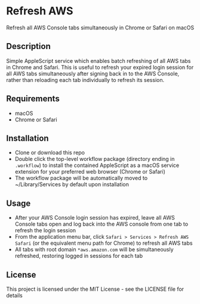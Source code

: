 # Refresh AWS

Refresh all AWS Console tabs simultaneously in Chrome or Safari on macOS

## Description

Simple AppleScript service which enables batch refreshing of all AWS tabs in
Chrome and Safari. This is useful to refresh your expired login session for all
AWS tabs simultaneously after signing back in to the AWS Console, rather than
reloading each tab individually to refresh its session.

## Requirements

* macOS
* Chrome or Safari

## Installation

* Clone or download this repo
* Double click the top-level workflow package (directory ending in `.workflow`)
  to install the contained AppleScript as a macOS service extension for your
  preferred web browser (Chrome or Safari)
* The workflow package will be automatically moved to ~/Library/Services by
  default upon installation

## Usage

* After your AWS Console login session has expired, leave all AWS Console tabs
  open and log back into the AWS console from one tab to refresh the login
  session
* From the application menu bar, click `Safari > Services > Refresh AWS Safari`
  (or the equivalent menu path for Chrome) to refresh all AWS tabs
* All tabs with root domain `*aws.amazon.com` will be simultaneously refreshed,
  restoring logged in sessions for each tab

## License

This project is licensed under the MIT License - see the LICENSE file for
details
